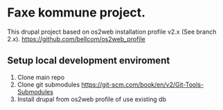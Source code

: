 # Faxe kommune project.

This drupal project based on os2web installation profile v2.x (See branch 2.x).
https://github.com/bellcom/os2web_profile

## Setup local development enviroment

1. Clone main repo
2. Clone git submodules https://git-scm.com/book/en/v2/Git-Tools-Submodules
3. Install drupal from os2web profile of use existing db

